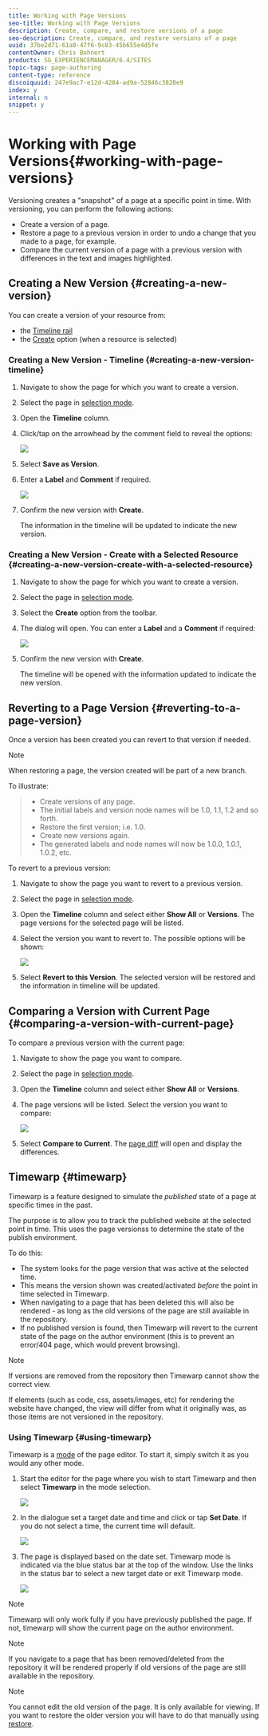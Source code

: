 ```yaml
---
title: Working with Page Versions
seo-title: Working with Page Versions
description: Create, compare, and restore versions of a page
seo-description: Create, compare, and restore versions of a page
uuid: 37be2d71-61a0-47f6-9c83-45b655e4d5fe
contentOwner: Chris Bohnert
products: SG_EXPERIENCEMANAGER/6.4/SITES
topic-tags: page-authoring
content-type: reference
discoiquuid: 247e9ac7-e12d-4204-ad9a-52846c3828e9
index: y
internal: n
snippet: y
---
```


# Working with Page Versions{#working-with-page-versions}

Versioning creates a "snapshot" of a page at a specific point in time. With versioning, you can perform the following actions:

* Create a version of a page.
* Restore a page to a previous version in order to undo a change that you made to a page, for example.
* Compare the current version of a page with a previous version with differences in the text and images highlighted.

## Creating a New Version {#creating-a-new-version}

You can create a version of your resource from:

* the [Timeline rail](#creatinganewversiontimeline)
* the [Create](#creatinganewversioncreatewithaselectedresource) option (when a resource is selected)

### Creating a New Version - Timeline {#creating-a-new-version-timeline}

1. Navigate to show the page for which you want to create a version.
1. Select the page in [selection mode](../../../sites/authoring/using/basic-handling.md#main-pars-title-14).
1. Open the **Timeline** column.
1. Click/tap on the arrowhead by the comment field to reveal the options:

   ![](assets/screen_shot_2018-03-21at155035.png)

1. Select **Save as Version**.
1. Enter a **Label** and **Comment** if required.

   ![](assets/chlimage_1-117.png)

1. Confirm the new version with **Create**.

   The information in the timeline will be updated to indicate the new version.

### Creating a New Version - Create with a Selected Resource {#creating-a-new-version-create-with-a-selected-resource}

1. Navigate to show the page for which you want to create a version.
1. Select the page in [selection mode](../../../sites/authoring/using/basic-handling.md#main-pars-title-14).
1. Select the **Create** option from the toolbar.
1. The dialog will open. You can enter a **Label** and a **Comment** if required:

   ![](assets/screen_shot_2012-02-15at105050am.png)

1. Confirm the new version with **Create**.

   The timeline will be opened with the information updated to indicate the new version.

## Reverting to a Page Version {#reverting-to-a-page-version}

Once a version has been created you can revert to that version if needed.

>[!NOTE]
>
>When restoring a page, the version created will be part of a new branch.
>
>To illustrate:  

>
>* Create versions of any page.
>* The initial labels and version node names will be 1.0, 1.1, 1.2 and so forth.  
>* Restore the first version; i.e. 1.0.
>* Create new versions again.
>* The generated labels and node names will now be 1.0.0, 1.0.1, 1.0.2, etc.
>

To revert to a previous version:

1. Navigate to show the page you want to revert to a previous version.
1. Select the page in [selection mode](../../../sites/authoring/using/basic-handling.md#main-pars-title-14).
1. Open the **Timeline** column and select either **Show All** or **Versions**. The page versions for the selected page will be listed.
1. Select the version you want to revert to. The possible options will be shown:

   ![](assets/screen_shot_2018-03-21at155246.png)

1. Select **Revert to this Version**. The selected version will be restored and the information in timeline will be updated.

## Comparing a Version with Current Page {#comparing-a-version-with-current-page}

To compare a previous version with the current page:

1. Navigate to show the page you want to compare.
1. Select the page in [selection mode](../../../sites/authoring/using/basic-handling.md#main-pars-title-14).
1. Open the **Timeline** column and select either **Show All** or **Versions**.
1. The page versions will be listed. Select the version you want to compare:

   ![](assets/screen_shot_2018-03-21at155330.png)

1. Select **Compare to Current**. The [page diff](../../../sites/authoring/using/page-diff.md) will open and display the differences.

## Timewarp {#timewarp}

Timewarp is a feature designed to simulate the *published* state of a page at specific times in the past.

The purpose is to allow you to track the published website at the selected point in time. This uses the page versionss to determine the state of the publish environment.

To do this:

* The system looks for the page version that was active at the selected time.
* This means the version shown was created/activated *before* the point in time selected in Timewarp.
* When navigating to a page that has been deleted this will also be rendered - as long as the old versions of the page are still available in the repository.
* If no published version is found, then Timewarp will revert to the current state of the page on the author environment (this is to prevent an error/404 page, which would prevent browsing).

>[!NOTE]
>
>If versions are removed from the repository then Timewarp cannot show the correct view.
>
>If elements (such as code, css, assets/images, etc) for rendering the website have changed, the view will differ from what it originally was, as those items are not versioned in the repository.

### Using Timewarp {#using-timewarp}

Timewarp is a [mode](../../../sites/authoring/using/author-environment-tools.md#main-pars-title-20) of the page editor. To start it, simply switch it as you would any other mode.

1. Start the editor for the page where you wish to start Timewarp and then select **Timewarp** in the mode selection.

   ![](assets/screen_shot_2018-03-21at155416.png)

1. In the dialogue set a target date and time and click or tap **Set Date**. If you do not select a time, the current time will default.

   ![](assets/screen_shot_2018-03-21at155513.png)

1. The page is displayed based on the date set. Timewarp mode is indicated via the blue status bar at the top of the window. Use the links in the status bar to select a new target date or exit Timewarp mode.

   ![](assets/screen_shot_2018-03-21at155544.png)

>[!NOTE]
>
>Timewarp will only work fully if you have previously published the page. If not, timewarp will show the current page on the author environment.

>[!NOTE]
>
>If you navigate to a page that has been removed/deleted from the repository it will be rendered properly if old versions of the page are still available in the repository.

>[!NOTE]
>
>You cannot edit the old version of the page. It is only available for viewing. If you want to restore the older version you will have to do that manually using [restore](../../../sites/authoring/using/working-with-page-versions.md#main-pars-title-1).

